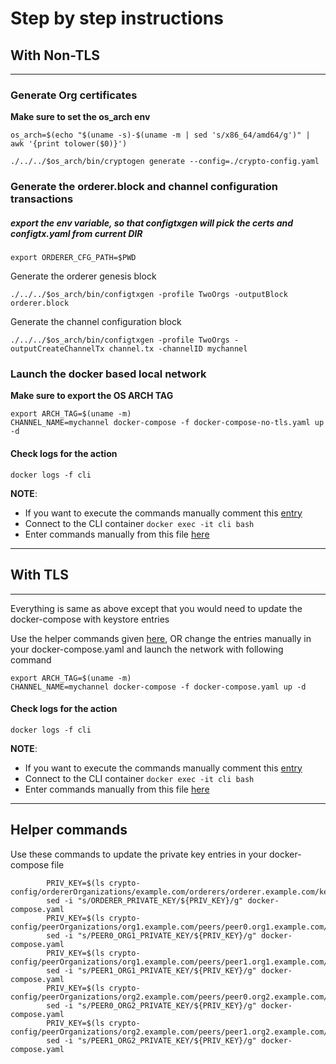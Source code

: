 # Step by step instructions

## With Non-TLS
-------------------------------------------------------------------------------------------------
### Generate Org certificates

**Make sure to set the os_arch env**

```
os_arch=$(echo "$(uname -s)-$(uname -m | sed 's/x86_64/amd64/g')" | awk '{print tolower($0)}')
```

```
./../../$os_arch/bin/cryptogen generate --config=./crypto-config.yaml
```

### Generate the orderer.block and channel configuration transactions

##### export the env variable, so that configtxgen will pick the certs and configtx.yaml from current DIR
`export ORDERER_CFG_PATH=$PWD`

Generate the orderer genesis block

```
./../../$os_arch/bin/configtxgen -profile TwoOrgs -outputBlock orderer.block
```

Generate the channel configuration block
```
./../../$os_arch/bin/configtxgen -profile TwoOrgs -outputCreateChannelTx channel.tx -channelID mychannel
```

### Launch the docker based local network

**Make sure to export the OS ARCH TAG**

```
export ARCH_TAG=$(uname -m)
CHANNEL_NAME=mychannel docker-compose -f docker-compose-no-tls.yaml up -d
```

#### Check logs for the action
```
docker logs -f cli
```

**NOTE**:
* If you want to execute the commands manually comment this [entry](https://github.com/asararatnakar/dchackfest/blob/master/samples/e2e/docker-compose-no-tls.yaml#L116)
* Connect to the CLI container
	`docker exec -it cli bash`
* Enter commands manually from this file [here](https://github.com/asararatnakar/dchackfest/blob/master/samples/e2e/scripts/script-no-tls.sh)

-------------------------------------------------------------------------------------------------

## With TLS

-------------------------------------------------------------------------------------------------
Everything is same as above except that you would need to update the docker-compose with keystore entries

Use the helper commands given [here](https://github.com/asararatnakar/dchackfest#helper-commands),
				OR
change the entries manually in your docker-compose.yaml and launch the network with following command

```
export ARCH_TAG=$(uname -m)
CHANNEL_NAME=mychannel docker-compose -f docker-compose.yaml up -d
```

#### Check logs for the action
```
docker logs -f cli
```

**NOTE**:
* If you want to execute the commands manually comment this [entry](https://github.com/asararatnakar/dchackfest/blob/master/samples/e2e/docker-compose-template.yaml#L196)
* Connect to the CLI container
	`docker exec -it cli bash`
* Enter commands manually from this file [here](https://github.com/asararatnakar/dchackfest/blob/master/samples/e2e/scripts/script-tls.sh)

-------------------------------------------------------------------------------------------------

## Helper commands

Use these commands to update the private key entries in your docker-compose file
```
        PRIV_KEY=$(ls crypto-config/ordererOrganizations/example.com/orderers/orderer.example.com/keystore/)
        sed -i "s/ORDERER_PRIVATE_KEY/${PRIV_KEY}/g" docker-compose.yaml
        PRIV_KEY=$(ls crypto-config/peerOrganizations/org1.example.com/peers/peer0.org1.example.com/keystore/)
        sed -i "s/PEER0_ORG1_PRIVATE_KEY/${PRIV_KEY}/g" docker-compose.yaml
        PRIV_KEY=$(ls crypto-config/peerOrganizations/org1.example.com/peers/peer1.org1.example.com/keystore/)
        sed -i "s/PEER1_ORG1_PRIVATE_KEY/${PRIV_KEY}/g" docker-compose.yaml
        PRIV_KEY=$(ls crypto-config/peerOrganizations/org2.example.com/peers/peer0.org2.example.com/keystore/)
        sed -i "s/PEER0_ORG2_PRIVATE_KEY/${PRIV_KEY}/g" docker-compose.yaml
        PRIV_KEY=$(ls crypto-config/peerOrganizations/org2.example.com/peers/peer1.org2.example.com/keystore/)
        sed -i "s/PEER1_ORG2_PRIVATE_KEY/${PRIV_KEY}/g" docker-compose.yaml
```
